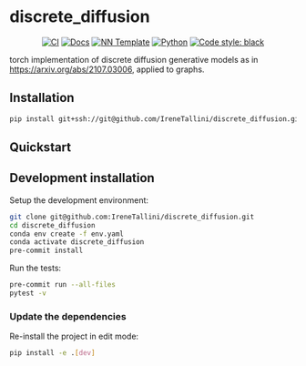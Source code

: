 # discrete_diffusion

<p align="center">
    <a href="https://github.com/IreneTallini/discrete_diffusion/actions/workflows/test_suite.yml"><img alt="CI" src=https://img.shields.io/github/workflow/status/IreneTallini/discrete_diffusion/Test%20Suite/main?label=main%20checks></a>
    <a href="https://IreneTallini.github.io/discrete_diffusion"><img alt="Docs" src=https://img.shields.io/github/deployments/IreneTallini/discrete_diffusion/github-pages?label=docs></a>
    <a href="https://github.com/grok-ai/nn-template"><img alt="NN Template" src="https://shields.io/badge/nn--template-0.2.1-emerald?style=flat&labelColor=gray"></a>
    <a href="https://www.python.org/downloads/"><img alt="Python" src="https://img.shields.io/badge/python-3.9-blue.svg"></a>
    <a href="https://black.readthedocs.io/en/stable/"><img alt="Code style: black" src="https://img.shields.io/badge/code%20style-black-000000.svg"></a>
</p>

torch implementation of discrete diffusion generative models as in https://arxiv.org/abs/2107.03006, applied to graphs.


## Installation

```bash
pip install git+ssh://git@github.com/IreneTallini/discrete_diffusion.git
```


## Quickstart

[comment]: <> (> Fill me!)


## Development installation

Setup the development environment:

```bash
git clone git@github.com:IreneTallini/discrete_diffusion.git
cd discrete_diffusion
conda env create -f env.yaml
conda activate discrete_diffusion
pre-commit install
```

Run the tests:

```bash
pre-commit run --all-files
pytest -v
```


### Update the dependencies

Re-install the project in edit mode:

```bash
pip install -e .[dev]
```

